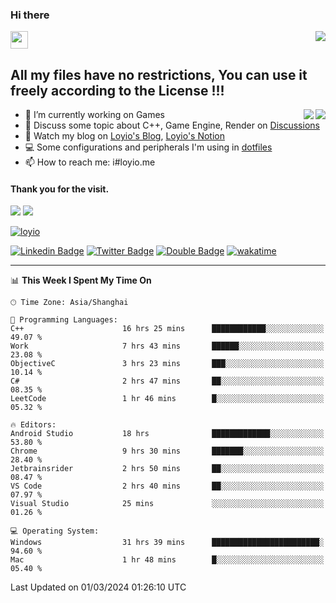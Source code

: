 <h3 align="left">Hi there</h3>
<img src='https://em-content.zobj.net/source/animated-noto-color-emoji/356/waving-hand_light-skin-tone_1f44b-1f3fb_1f3fb.gif' width='28' />
<a align="right" href="https://github.com/loyio/loyio/blob/master/STAR/README.md"><img align="right" src="https://img.shields.io/badge/LOYIO-STAR-green" /></a>

## All my files have no restrictions, You can use it freely according to the License !!!

<a href="https://github.com/loyio#gh-light-mode-only">
     <img align="right"  src="https://loy-readme.vercel.app/api/top-langs/?username=loyio&langs_count=6&hide=css,html,jupyter%20notebook" />
</a>

<a href="https://github.com/loyio#gh-dark-mode-only">
  <img align="right"  src="https://loy-readme.vercel.app/api/top-langs/?username=loyio&langs_count=6&theme=slateorange&hide=css,html,jupyter%20notebook" />
</a>



- 🔭 I’m currently working on Games
- 💬 Discuss some topic about C++, Game Engine, Render on [Discussions](https://github.com/loyio/loyio/discussions)
- 📔 Watch my blog on [Loyio's Blog](https://loyio.me), [Loyio's Notion](https://loyio.notion.site/loyio/Loyio-s-Dashboard-2f56bd29222a445ea9d9e8802a1ac83b)
- 💻 Some configurations and peripherals I'm using in [dotfiles](https://github.com/loyio/dotfiles)
- 📫 How to reach me: i#loyio.me


#### Thank you for the visit.
<img src="http://profile-counter.glitch.me/loyio/count.svg" />

<img src="https://loy-readme.vercel.app/api?username=loyio&show_icons=true&hide=stars&include_all_commits=true&hide_title=true&theme=slateorange" />

     

[![loyio](https://github-profile-trophy.vercel.app/?username=loyio&theme=onedark&column=4)](https://github.com/loyio)

[![Linkedin Badge](https://img.shields.io/badge/-@loyio-0077b5?style=flat-square&logo=Linkedin&logoColor=white&labelColor=0077b5&link=https://www.linkedin.com/in/loyio-hex-363172158/)](https://www.linkedin.com/in/loyio-hex-363172158/)
[![Twitter Badge](https://img.shields.io/badge/-@loyiome-000000?style=flat-square&labelColor=000000&logo=x&logoColor=white&link=https://twitter.com/loyiome)](https://twitter.com/loyiome)
[![Double Badge](https://img.shields.io/badge/@loyio-007722?style=flat&logo=Douban&logoColor=white)](https://www.douban.com/people/susmote)
[![wakatime](https://wakatime.com/badge/user/c0ddc104-5a20-41d1-ab9a-c4d9ea20a4d9.svg)](https://wakatime.com/@c0ddc104-5a20-41d1-ab9a-c4d9ea20a4d9)

-------
<!--START_SECTION:waka-->
📊 **This Week I Spent My Time On** 

```text
🕑︎ Time Zone: Asia/Shanghai

💬 Programming Languages: 
C++                      16 hrs 25 mins      ████████████░░░░░░░░░░░░░   49.07 % 
Work                     7 hrs 43 mins       ██████░░░░░░░░░░░░░░░░░░░   23.08 % 
ObjectiveC               3 hrs 23 mins       ███░░░░░░░░░░░░░░░░░░░░░░   10.14 % 
C#                       2 hrs 47 mins       ██░░░░░░░░░░░░░░░░░░░░░░░   08.35 % 
LeetCode                 1 hr 46 mins        █░░░░░░░░░░░░░░░░░░░░░░░░   05.32 % 

🔥 Editors: 
Android Studio           18 hrs              █████████████░░░░░░░░░░░░   53.80 % 
Chrome                   9 hrs 30 mins       ███████░░░░░░░░░░░░░░░░░░   28.40 % 
Jetbrainsrider           2 hrs 50 mins       ██░░░░░░░░░░░░░░░░░░░░░░░   08.47 % 
VS Code                  2 hrs 40 mins       ██░░░░░░░░░░░░░░░░░░░░░░░   07.97 % 
Visual Studio            25 mins             ░░░░░░░░░░░░░░░░░░░░░░░░░   01.26 % 

💻 Operating System: 
Windows                  31 hrs 39 mins      ████████████████████████░   94.60 % 
Mac                      1 hr 48 mins        █░░░░░░░░░░░░░░░░░░░░░░░░   05.40 % 
```


 Last Updated on 01/03/2024 01:26:10 UTC
<!--END_SECTION:waka-->
